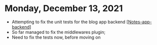 # Monday, December 13, 2021

- Attempting to fix the unit tests for the blog app backend [[Notes-app-backend]]
- So far managed to fix the middlewares plugin;
- Need to fix the tests now, before moving on



[//begin]: # "Autogenerated link references for markdown compatibility"
[Notes-app-backend]: ../notes-development/projects/Notes-app-backend "Blogs app backend"
[//end]: # "Autogenerated link references"